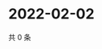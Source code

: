 # 2022-02-02

共 0 条

<!-- BEGIN WEIBO -->
<!-- 最后更新时间 Wed Feb 02 2022 19:07:42 GMT+0800 (China Standard Time) -->

<!-- END WEIBO -->
